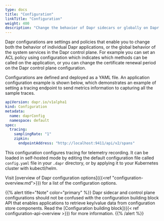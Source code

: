 ```yaml
---
type: docs
title: "Configuration"
linkTitle: "Configuration"
weight: 400
description: "Change the behavior of Dapr sidecars or globally on Dapr system services"
---
```


Dapr configurations are settings and policies that enable you to change both the behavior of individual Dapr applications, or the global behavior of the system services in the Dapr control plane. For example you can set an ACL policy using configuration which indicates which methods can be called on the application, or you can change the certificate renewal period on the Dapr control plane configuration.

Configurations are defined and deployed as a YAML file. An application configuration example is shown below, which demonstrates an example of setting a tracing endpoint to send metrics information to capturing all the sample traces.

```yaml
apiVersion: dapr.io/v1alpha1
kind: Configuration
metadata:
  name: daprConfig
  namespace: default
spec:
  tracing:
    samplingRate: "1"
    zipkin:
      endpointAddress: "http://localhost:9411/api/v2/spans"
```

This configuration configures tracing for telemetry recording. It can be loaded in self-hosted mode by editing the default configuration file called `config.yaml` file in your `.dapr` directory, or by applying it to your Kubernetes cluster with kubectl/helm.

Visit [overview of Dapr configuration options]({{<ref "configuration-overview.md">}}) for a list of the configuration options.

{{% alert title="Note" color="primary" %}}
Dapr sidecar and control plane configurations should not be confused with the configuration building block API that enables applications to retrieve key/value data from configuration store components. Read the [Configuration building block]({{< ref configuration-api-overview >}}) for more information.
{{% /alert %}}

